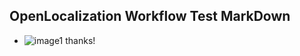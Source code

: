 ## OpenLocalization Workflow Test MarkDown
* ![image1](.\a60754e9-f75f-40e6-beb2-2eeed1efc12c.PNG) 
thanks!